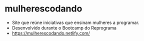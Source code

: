 # mulherescodando
- Site que reúne iniciativas que ensinam mulheres a programar.
- Desenvolvido durante o Bootcamp do Reprograma
- https://mulherescodando.netlify.com/ 
